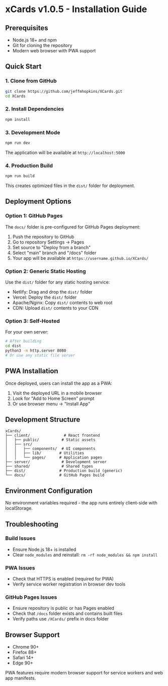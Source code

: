 # xCards v1.0.5 - Installation Guide

## Prerequisites

- Node.js 18+ and npm
- Git for cloning the repository
- Modern web browser with PWA support

## Quick Start

### 1. Clone from GitHub

```bash
git clone https://github.com/jeffmhopkins/XCards.git
cd XCards
```

### 2. Install Dependencies

```bash
npm install
```

### 3. Development Mode

```bash
npm run dev
```

The application will be available at `http://localhost:5000`

### 4. Production Build

```bash
npm run build
```

This creates optimized files in the `dist/` folder for deployment.

## Deployment Options

### Option 1: GitHub Pages

The `docs/` folder is pre-configured for GitHub Pages deployment:

1. Push the repository to GitHub
2. Go to repository Settings → Pages
3. Set source to "Deploy from a branch"
4. Select "main" branch and "/docs" folder
5. Your app will be available at `https://username.github.io/XCards/`

### Option 2: Generic Static Hosting

Use the `dist/` folder for any static hosting service:

- Netlify: Drag and drop the `dist/` folder
- Vercel: Deploy the `dist/` folder
- Apache/Nginx: Copy `dist/` contents to web root
- CDN: Upload `dist/` contents to your CDN

### Option 3: Self-Hosted

For your own server:

```bash
# After building
cd dist
python3 -m http.server 8080
# Or use any static file server
```

## PWA Installation

Once deployed, users can install the app as a PWA:

1. Visit the deployed URL in a mobile browser
2. Look for "Add to Home Screen" prompt
3. Or use browser menu → "Install App"

## Development Structure

```
xCards/
├── client/               # React frontend
│   ├── public/          # Static assets
│   ├── src/
│   │   ├── components/  # UI components
│   │   ├── lib/        # Utilities
│   │   └── pages/      # Application pages
├── server/              # Development server
├── shared/              # Shared types
├── dist/               # Production build (generic)
└── docs/               # GitHub Pages build
```

## Environment Configuration

No environment variables required - the app runs entirely client-side with localStorage.

## Troubleshooting

### Build Issues
- Ensure Node.js 18+ is installed
- Clear `node_modules` and reinstall: `rm -rf node_modules && npm install`

### PWA Issues
- Check that HTTPS is enabled (required for PWA)
- Verify service worker registration in browser dev tools

### GitHub Pages Issues
- Ensure repository is public or has Pages enabled
- Check that `/docs` folder exists and contains built files
- Verify paths use `/XCards/` prefix in docs folder

## Browser Support

- Chrome 90+
- Firefox 88+
- Safari 14+
- Edge 90+

PWA features require modern browser support for service workers and web app manifests.